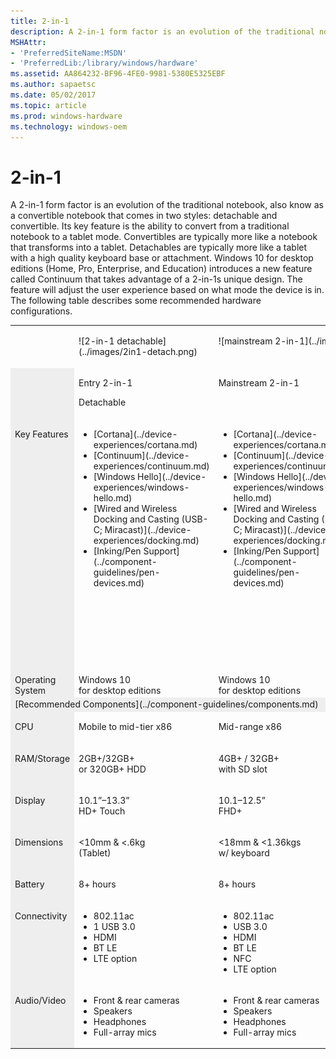 ```yaml
---
title: 2-in-1
description: A 2-in-1 form factor is an evolution of the traditional notebook, also know as a convertible notebook that comes in two styles detachable and convertible. Its key feature is the ability to convert from a traditional notebook to a tablet mode.
MSHAttr:
- 'PreferredSiteName:MSDN'
- 'PreferredLib:/library/windows/hardware'
ms.assetid: AA864232-BF96-4FE0-9981-5380E5325EBF
ms.author: sapaetsc
ms.date: 05/02/2017
ms.topic: article
ms.prod: windows-hardware
ms.technology: windows-oem
---
```


# 2-in-1


A 2-in-1 form factor is an evolution of the traditional notebook, also know as a convertible notebook that comes in two styles: detachable and convertible. Its key feature is the ability to convert from a traditional notebook to a tablet mode. Convertibles are typically more like a notebook that transforms into a tablet. Detachables are typically more like a tablet with a high quality keyboard base or attachment. Windows 10 for desktop editions (Home, Pro, Enterprise, and Education) introduces a new feature called Continuum that takes advantage of a 2-in-1s unique design. The feature will adjust the user experience based on what mode the device is in. The following table describes some recommended hardware configurations.
<table>
<tbody valign="top">
<tr>
<td colspan="1">&nbsp;</td>
<td>
<p>![2-in-1 detachable](../images/2in1-detach.png)</p>
</td>
<td colspan="2">
<p>![mainstream 2-in-1](../images/2in1.png)</p>
<!--[v-gmoor, 2017-08-17] When this cell was two separate cells, the following paragraph was the content of the rightmost of the two: <p>![premium 2-in-1](../images/2in1.png)</p>--></td>
</tr>
<tr>
<td colspan="1" bgcolor="EEEEEE">&nbsp;</td>
<td>
<p>Entry 2-in-1</p>
<p>Detachable</p>
</td>
<td>
<p>Mainstream 2-in-1</p>
</td>
<td>
<p>Premium 2-in-1</p>
</td>
</tr>
<tr>
<td colspan="1" bgcolor="EEEEEE"><p>Key Features</p></td>
<td>
<ul>
<li>[Cortana](../device-experiences/cortana.md)</li>
<li>[Continuum](../device-experiences/continuum.md)</li>
<li>[Windows Hello](../device-experiences/windows-hello.md)</li>
<li>[Wired and Wireless Docking and Casting (USB-C; Miracast)](../device-experiences/docking.md)</li>
<li>[Inking/Pen Support](../component-guidelines/pen-devices.md)</li>
</ul>
</td>
<td>
<ul>
<li>[Cortana](../device-experiences/cortana.md)</li>
<li>[Continuum](../device-experiences/continuum.md)</li>
<li>[Windows Hello](../device-experiences/windows-hello.md)</li>
<li>[Wired and Wireless Docking and Casting (USB-C; Miracast)](../device-experiences/docking.md)</li>
<li>[Inking/Pen Support](../component-guidelines/pen-devices.md)</li>
</ul>
</td>
<td>
<ul>
<li>[Cortana](../device-experiences/cortana.md)</li>
<li>[Continuum](../device-experiences/continuum.md)</li>
<li>[Windows Hello](../device-experiences/windows-hello.md)</li>
<li>[Long battery life (12+ hours)](../component-guidelines/battery.md)</li>
<li>[Wired and Wireless Docking and Casting (USB-C; Miracast)](../device-experiences/docking.md)</li>
<li>[Inking/Pen Support](../component-guidelines/pen-devices.md)</li>
<li>[Precision Touchpad](../component-guidelines/precision-touchpad-devices.md)</li>
</ul>
</td>
</tr>
<tr>
<td colspan="1" bgcolor="EEEEEE">Operating System</td>
<td>Windows&nbsp;10<br/> for desktop editions</td>
<td>Windows&nbsp;10<br/> for desktop editions</td>
<td>Windows&nbsp;10<br/> for desktop editions</td>
</tr>
<tr>
<td colspan="4" bgcolor="EEEEEE">[Recommended Components](../component-guidelines/components.md)</td>
</tr>
<tr>
<td bgcolor="EEEEEE"><p>CPU</p></td>
<td><p>Mobile to mid-tier x86</p></td>
<td><p>Mid-range x86</p></td>
<td><p>Premium x86</p></td>
</tr>
<tr>
<td bgcolor="EEEEEE"><p>RAM/Storage</p></td>
<td><p>2GB+/32GB+<br/> or 320GB+ HDD</p></td>
<td><p>4GB+ / 32GB+<br/> with SD slot</p></td>
<td><p>4&ndash;16GB / 64GB&ndash;1TB SSD</p></td>
</tr>
<tr>
<td bgcolor="EEEEEE"><p>Display</p></td>
<td><p>10.1&rdquo;&ndash;13.3&rdquo;<br/> HD+ Touch</p></td>
<td><p>10.1&ndash;12.5&rdquo;<br/> FHD+</p></td>
<td><p>11.6&rdquo;&ndash;14&rdquo;<br/> FHD-4K / Touch</p></td>
</tr>
<tr>
<td bgcolor="EEEEEE"><p>Dimensions</p></td>
<td><p>&lt;10mm &amp; &lt;.6kg<br/> (Tablet)</p></td>
<td><p>&lt;18mm &amp; &lt;1.36kgs<br/> w/ keyboard</p></td>
<td><p>&lt;16mm &amp; &lt;1.36kg<br/> (combined w/ keyboard)</p></td>
</tr>
<tr>
<td bgcolor="EEEEEE"><p>Battery</p></td>
<td><p>8+ hours</p></td>
<td><p>8+ hours</p></td>
<td><p>12+ hours</p></td>
</tr>
<tr>
<td bgcolor="EEEEEE"><p>Connectivity</p></td>
<td><ul><li>802.11ac</li><li>1 USB 3.0</li><li>HDMI</li><li>BT LE</li><li>LTE option</li></ul></td>
<td><ul><li>802.11ac</li><li>USB 3.0</li><li>HDMI</li><li>BT LE</li><li>NFC</li><li>LTE option</li></ul></td>
<td><ul><li>802.11ac</li><li>2+ USB 3.<i>x</i></li><li>BT LE</li><li>LTE option</li></ul></td>
</tr>
<tr>
<td bgcolor="EEEEEE"><p>Audio/Video</p></td>
<td><ul><li>Front &amp; rear cameras</li><li>Speakers</li><li>Headphones</li><li>Full-array mics</li></ul></td>
<td><ul><li>Front &amp; rear cameras</li><li>Speakers</li><li>Headphones</li><li>Full-array mics</li></ul></td>
<td><ul><li>Stereo Speaker</li><li>Full-array microphones</li><li>HD Webcam</li></ul></td>
</tr>
</tbody>
</table>




